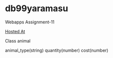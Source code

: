 # db99yaramasu

Webapps Assignment-11

[Hosted At](https://db99yaramasu.herokuapp.com/)

Class animal

animal_type(string)
quantity(number)
cost(number)
